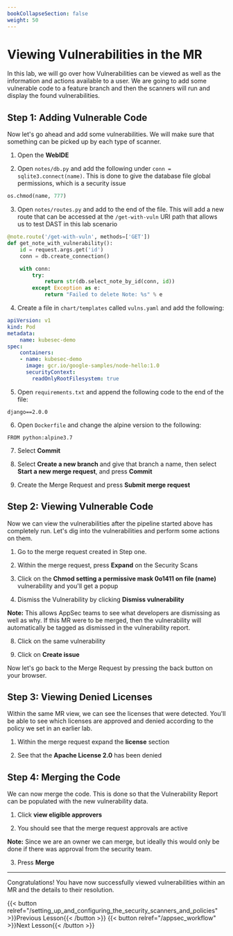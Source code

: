 ```yaml
---
bookCollapseSection: false
weight: 50
---
```


# Viewing Vulnerabilities in the MR

In this lab, we will go over how Vulnerabilities can be viewed as well as the information and actions available to a user. We are going to add some vulnerable code to a feature branch and then the scanners will run and display the found vulnerabilities.

## Step 1: Adding Vulnerable Code

Now let's go ahead and add some vulnerabilities. We will make sure that something can be picked up by each type of scanner.

1. Open the **WebIDE**

2. Open `notes/db.py` and add the following under `conn = sqlite3.connect(name)`. This is done to give the database file global permissions, which is a security issue

```python
os.chmod(name, 777)
```

3. Open `notes/routes.py` and add to the end of the file. This will add a new route that can be accessed at the `/get-with-vuln` URI path that allows us to test DAST in this lab scenario

```python
@note.route('/get-with-vuln', methods=['GET'])
def get_note_with_vulnerability():
    id = request.args.get('id')
    conn = db.create_connection()

    with conn:
        try:
            return str(db.select_note_by_id(conn, id))
        except Exception as e:
            return "Failed to delete Note: %s" % e
```

4. Create a file in `chart/templates` called `vulns.yaml` and add the following:

```yaml
apiVersion: v1
kind: Pod
metadata:
    name: kubesec-demo
spec:
    containers:
    - name: kubesec-demo
      image: gcr.io/google-samples/node-hello:1.0
      securityContext:
        readOnlyRootFilesystem: true
```

5. Open `requirements.txt` and append the following code to the end of the file:

```text
django==2.0.0
``` 

6. Open `Dockerfile` and change the alpine version to the following:

```text
FROM python:alpine3.7
```

7. Select **Commit**

8. Select **Create a new branch** and give that branch a name, then select **Start a new merge request**, and press **Commit**

9. Create the Merge Request and press **Submit merge request**

## Step 2: Viewing Vulnerable Code

Now we can view the vulnerabilities after the pipeline started above
has completely run. Let's dig into the vulnerabilities and perform some actions on them.

1. Go to the merge request created in Step one.

2. Within the merge request, press **Expand** on the Security Scans

3. Click on the **Chmod setting a permissive mask 0o1411 on file (name)** vulnerability and you'll get a popup

6. Dismiss the Vulnerability by clicking **Dismiss vulnerability**

**Note:** This allows AppSec teams to see what developers are dismissing as well as why. If this MR were to be merged, then the vulnerability will automatically be tagged as dismissed in the vulnerability report.

8. Click on the same vulnerability

10. Click on **Create issue**

Now let's go back to the Merge Request by pressing the back button on your browser.

## Step 3: Viewing Denied Licenses

Within the same MR view, we can see the licenses that were detected. You'll be able to see which licenses are approved and denied according to the policy we set in an earlier lab.

1. Within the merge request expand the **license** section

2. See that the **Apache License 2.0** has been denied

## Step 4: Merging the Code

We can now merge the code. This is done so that the Vulnerability Report can be populated with the new vulnerability data.

1. Click **view eligible approvers**

2. You should see that the merge request approvals are active

**Note:** Since we are an owner we can merge, but ideally this would only be done if there was approval from the security team.

3. Press **Merge**

---

Congratulations! You have now successfully viewed vulnerabilities within an MR and the details to their resolution.

{{< button relref="/setting_up_and_configuring_the_security_scanners_and_policies" >}}Previous Lesson{{< /button >}}
{{< button relref="/appsec_workflow" >}}Next Lesson{{< /button >}}
